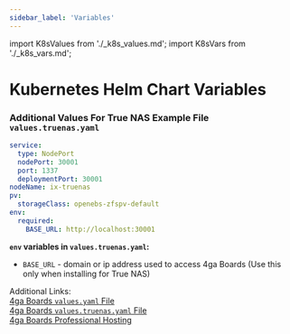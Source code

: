 ```yaml
---
sidebar_label: 'Variables'
---
```

import K8sValues from './_k8s_values.md';
import K8sVars from './_k8s_vars.md';

# Kubernetes Helm Chart Variables

<K8sValues />

### Additional Values For True NAS Example File `values.truenas.yaml`
```yaml
service:
  type: NodePort
  nodePort: 30001
  port: 1337
  deploymentPort: 30001
nodeName: ix-truenas
pv:
  storageClass: openebs-zfspv-default
env:
  required:
    BASE_URL: http://localhost:30001
```

<K8sVars />

**`env` variables in `values.truenas.yaml`:**

- `BASE_URL` - domain or ip address used to access 4ga Boards (Use this only when installing for True NAS)

Additional Links:\
[4ga Boards `values.yaml` File](https://github.com/RARgames/4gaBoards/blob/main/helm-chart/values.yaml)\
[4ga Boards `values.truenas.yaml` File](https://github.com/RARgames/4gaBoards/blob/main/helm-chart/values.truenas.yaml)\
[4ga Boards Professional Hosting](./install-4gaboards)